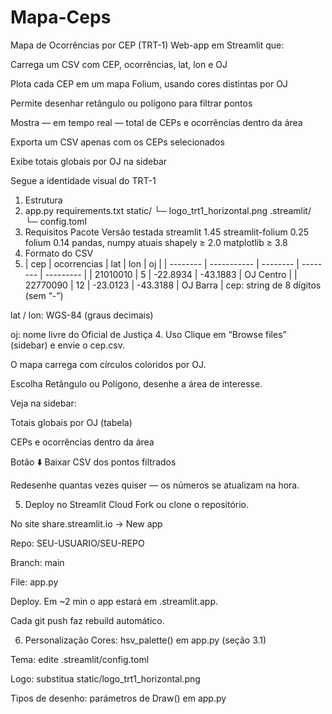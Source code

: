 # Mapa-Ceps
Mapa de Ocorrências por CEP (TRT-1)
Web-app em Streamlit que:

Carrega um CSV com CEP, ocorrências, lat, lon e OJ

Plota cada CEP em um mapa Folium, usando cores distintas por OJ

Permite desenhar retângulo ou polígono para filtrar pontos

Mostra — em tempo real — total de CEPs e ocorrências dentro da área

Exporta um CSV apenas com os CEPs selecionados

Exibe totais globais por OJ na sidebar

Segue a identidade visual do TRT-1
1. Estrutura
2. app.py
requirements.txt
static/
└─ logo_trt1_horizontal.png
.streamlit/
└─ config.toml
2. Requisitos
Pacote	Versão testada
streamlit	1.45
streamlit-folium	0.25
folium	0.14
pandas, numpy	atuais
shapely	≥ 2.0
matplotlib	≥ 3.8
3. Formato do CSV
4. | cep      | ocorrencias | lat      | lon      | oj        |
| -------- | ----------- | -------- | -------- | --------- |
| 21010010 | 5           | -22.8934 | -43.1883 | OJ Centro |
| 22770090 | 12          | -23.0123 | -43.3188 | OJ Barra  |
cep: string de 8 dígitos (sem “-”)

lat / lon: WGS-84 (graus decimais)

oj: nome livre do Oficial de Justiça
4. Uso
Clique em “Browse files” (sidebar) e envie o cep.csv.

O mapa carrega com círculos coloridos por OJ.

Escolha Retângulo ou Polígono, desenhe a área de interesse.

Veja na sidebar:

Totais globais por OJ (tabela)

CEPs e ocorrências dentro da área

Botão ⬇️ Baixar CSV dos pontos filtrados

Redesenhe quantas vezes quiser — os números se atualizam na hora.

5. Deploy no Streamlit Cloud
Fork ou clone o repositório.

No site share.streamlit.io → New app

Repo: SEU-USUARIO/SEU-REPO

Branch: main

File: app.py

Deploy. Em ~2 min o app estará em <nome>.streamlit.app.

Cada git push faz rebuild automático.

6. Personalização
Cores: hsv_palette() em app.py (seção 3.1)

Tema: edite .streamlit/config.toml

Logo: substitua static/logo_trt1_horizontal.png

Tipos de desenho: parámetros de Draw() em app.py

